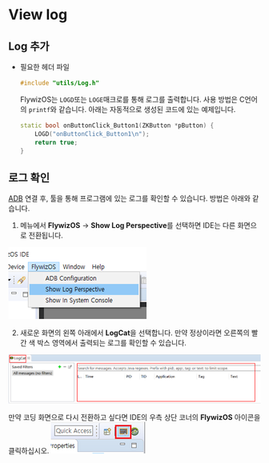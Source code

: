 
# View log
## Log 추가
* 필요한 헤더 파일
  ```c++
  #include "utils/Log.h"
  ```
  FlywizOS는 `LOGD`또는 `LOGE`매크로를 통해 로그를 출력합니다. 사용 방법은 C언어의 `printf`와 같습니다. 
아래는 자동적으로 생성된 코드에 있는 예제입니다.
  
    ```c++
    static bool onButtonClick_Button1(ZKButton *pButton) {
        LOGD("onButtonClick_Button1\n");
        return true;
    }
    ```

## 로그 확인

 [ADB](adb_debug.md) 연결 후, 툴을 통해 프로그램에 있는 로그를 확인할 수 있습니다. 방법은 아래와 같습니다.

  1. 메뉴에서 **FlywizOS** -> **Show Log Perspective**를 선택하면 IDE는 다른 화면으로 전환됩니다.

   ![](assets/ide/log_perspective.png)

  2. 새로운 화면의 왼쪽 아래에서 **LogCat**을 선택합니다. 만약 정상이라면 오른쪽의 빨간 색 박스 영역에서 출력되는 로그를 확인할 수 있습니다.

   ![](assets/ide/log_view.png)

   만약 코딩 화면으로 다시 전환하고 싶다면 IDE의 우측 상단 코너의 **FlywizOS** 아이콘을 클릭하십시오.
     ![](assets/ide/perspective_fly.png)